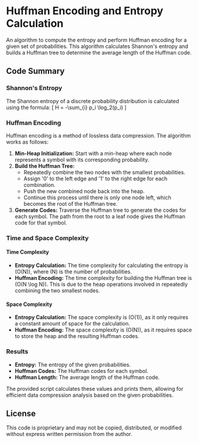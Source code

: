 # Huffman Encoding and Entropy Calculation

An algorithm to compute the entropy and perform Huffman encoding for a given set of probabilities. This algorithm calculates Shannon's entropy and builds a Huffman tree to determine the average length of the Huffman code.

## Code Summary

### Shannon's Entropy
The Shannon entropy of a discrete probability distribution is calculated using the formula:
\[ H = -\sum_{i} p_i \log_2(p_i) \]

### Huffman Encoding
Huffman encoding is a method of lossless data compression. The algorithm works as follows:
1. **Min-Heap Initialization:** Start with a min-heap where each node represents a symbol with its corresponding probability.
2. **Build the Huffman Tree:**
    - Repeatedly combine the two nodes with the smallest probabilities.
    - Assign '0' to the left edge and '1' to the right edge for each combination.
    - Push the new combined node back into the heap.
    - Continue this process until there is only one node left, which becomes the root of the Huffman tree.
3. **Generate Codes:** Traverse the Huffman tree to generate the codes for each symbol. The path from the root to a leaf node gives the Huffman code for that symbol.

### Time and Space Complexity

#### Time Complexity
- **Entropy Calculation:** The time complexity for calculating the entropy is \(O(N)\), where \(N\) is the number of probabilities.
- **Huffman Encoding:** The time complexity for building the Huffman tree is \(O(N \log N)\). This is due to the heap operations involved in repeatedly combining the two smallest nodes.

#### Space Complexity
- **Entropy Calculation:** The space complexity is \(O(1)\), as it only requires a constant amount of space for the calculation.
- **Huffman Encoding:** The space complexity is \(O(N)\), as it requires space to store the heap and the resulting Huffman codes.

### Results
- **Entropy:** The entropy of the given probabilities.
- **Huffman Codes:** The Huffman codes for each symbol.
- **Huffman Length:** The average length of the Huffman code.

The provided script calculates these values and prints them, allowing for efficient data compression analysis based on the given probabilities.

## License

This code is proprietary and may not be copied, distributed, or modified without express written permission from the author.
